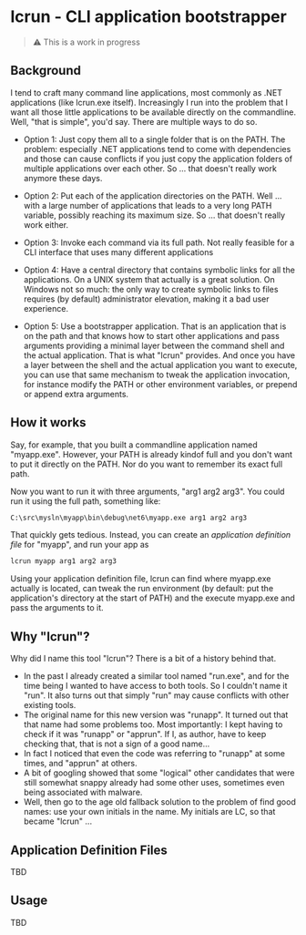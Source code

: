 ﻿# lcrun - CLI application bootstrapper

> :warning: This is a work in progress

## Background

I tend to craft many command line applications, most commonly as
.NET applications (like lcrun.exe itself). Increasingly I run into the
problem that I want all those little applications to be available directly
on the commandline. Well, "that is simple", you'd say. There are multiple
ways to do so.

* Option 1: Just copy them all to a single folder that is on the PATH.
The problem: especially .NET applications tend to come with dependencies
and those can cause conflicts if you just copy the application folders
of multiple applications over each other. So ... that doesn't really
work anymore these days.

* Option 2: Put each of the application directories on the PATH. Well ...
with a large number of applications that leads to a very long PATH
variable, possibly reaching its maximum size. So ... that doesn't really
work either.

* Option 3: Invoke each command via its full path. Not really feasible
for a CLI interface that uses many different applications

* Option 4: Have a central directory that contains symbolic links for
all the applications. On a UNIX system that actually is a great solution.
On Windows not so much: the only way to create symbolic links to files
requires (by default) administrator elevation, making it a bad user
experience.

* Option 5: Use a bootstrapper application. That is an application that
is on the path and that knows how to start other applications and pass
arguments providing a minimal layer between the command shell and the
actual application. That is what "lcrun" provides. And once you have a
layer between the shell and the actual application you want to execute,
you can use that same mechanism to tweak the application invocation,
for instance modify the PATH or other environment variables, or 
prepend or append extra arguments.

## How it works
Say, for example, that you built a commandline application named 
"myapp.exe". However, your PATH is already kindof full and you don't
want to put it directly on the PATH. Nor do you want to remember its
exact full path.

Now you want to run it with three arguments, "arg1 arg2 arg3". You
could run it using the full path, something like:

```bat
C:\src\mysln\myapp\bin\debug\net6\myapp.exe arg1 arg2 arg3
```

That quickly gets tedious. Instead, you can create an
_application definition file_ for "myapp", and run your app as

```bat
lcrun myapp arg1 arg2 arg3
```

Using your application definition file, lcrun can find where
myapp.exe actually is located, can tweak the run environment
(by default: put the application's directory at the start of PATH)
and the execute myapp.exe and pass the arguments to it.

## Why "lcrun"?

Why did I name this tool "lcrun"? There is a bit of a history behind
that.

* In the past I already created a similar tool named "run.exe", and
  for the time being I wanted to have access to both tools. So I
  couldn't name it "run". It also turns out that simply "run" may
  cause conflicts with other existing tools.
* The original name for this new version was "runapp". It turned out
  that that name had some problems too. Most importantly: I kept 
  having to check if it was "runapp" or "apprun". If I, as author,
  have to keep checking that, that is not a sign of a good name...
* In fact I noticed that even the code was referring to "runapp" at
  some times, and "apprun" at others.
* A bit of googling showed that some "logical" other candidates that
  were still somewhat snappy already had some other uses, sometimes
  even being associated with malware.
* Well, then go to the age old fallback solution to the problem of
  find good names: use your own initials in the name. My initials
  are LC, so that became "lcrun" ...

## Application Definition Files

TBD

## Usage

TBD



